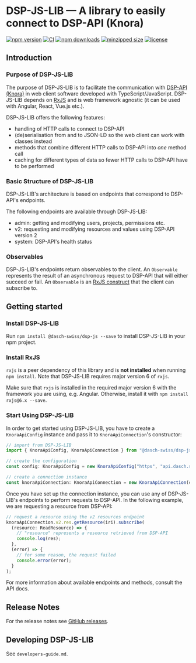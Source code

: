 # DSP-JS-LIB &mdash; A library to easily connect to DSP-API (Knora)

[![npm version](https://badge.fury.io/js/%40dasch-swiss%2Fdsp-js.svg)](https://www.npmjs.com/package/@dasch-swiss/dsp-js)
[![CI](https://github.com/dasch-swiss/knora-api-js-lib/workflows/CI/badge.svg)](https://github.com/dasch-swiss/dsp-js-lib/actions?query=workflow%3ACI)
[![npm downloads](https://img.shields.io/npm/dt/@dasch-swiss/dsp-js.svg?style=flat)](https://www.npmjs.com/package/@dasch-swiss/dsp-js)
[![minzipped size](https://img.shields.io/bundlephobia/minzip/@dasch-swiss/dsp-js.svg?style=flat)](https://www.npmjs.com/package/@dasch-swiss/dsp-js)
[![license](https://img.shields.io/npm/l/@dasch-swiss/dsp-js.svg?style=flat)](https://www.npmjs.com/package/@dasch-swiss/dsp-js)

## Introduction

### Purpose of DSP-JS-LIB
The purpose of DSP-JS-LIB is to facilitate the communication with [DSP-API (Knora)](https://www.knora.org) in web client software developed with TypeScript/JavaScript.
DSP-JS-LIB depends on [RxJS](https://rxjs.dev/guide/overview) and is web framework agnostic (it can be used with Angular, React, Vue.js etc.).

DSP-JS-LIB offers the following features:
 - handling of HTTP calls to connect to DSP-API
 - (de)serialisation from and to JSON-LD so the web client can work with classes instead
 - methods that combine different HTTP calls to DSP-API into *one* method call
 - caching for different types of data so fewer HTTP calls to DSP-API have to be performed

### Basic Structure of DSP-JS-LIB
DSP-JS-LIB's architecture is based on endpoints that correspond to DSP-API's endpoints.

The following endpoints are available through DSP-JS-LIB:
- admin: getting and modifying users, projects, permissions etc.
- v2: requesting and modifying resources and values using DSP-API version 2
- system: DSP-API's health status

### Observables
DSP-JS-LIB's endpoints return observables to the client.
An `Observable` represents the result of an asynchronous request to DSP-API that will either succeed or fail.
An `Observable` is an [RxJS construct](https://rxjs.dev/guide/observable) that the client can subscribe to.

## Getting started

### Install DSP-JS-LIB
Run `npm install @dasch-swiss/dsp-js --save` to install DSP-JS-LIB in your npm project.

### Install RxJS
`rxjs` is a peer dependency of this library and is **not installed** when running `npm install`.
Note that DSP-JS-LIB requires major version 6 of `rxjs`.

Make sure that `rxjs` is installed in the required major version 6 with the framework you are using, e.g. Angular.
Otherwise, install it with `npm install rxjs@6.x --save`.

### Start Using DSP-JS-LIB
In order to get started using DSP-JS-LIB, you have to create a `KnoraApiConfig` instance and pass it to `KnoraApiConnection`'s constructor:

```typescript
// import from DSP-JS-LIB
import { KnoraApiConfig, KnoraApiConnection } from "@dasch-swiss/dsp-js";

// create the configuration
const config: KnoraApiConfig = new KnoraApiConfig("https", "api.dasch.swiss");

// create a connection instance
const knoraApiConnection: KnoraApiConnection = new KnoraApiConnection(config);
```

Once you have set up the connection instance, you can use any of DSP-JS-LIB's endpoints to perform requests to DSP-API.
In the following example, we are requesting a resource from DSP-API:

```typescript
// request a resource using the v2 resources endpoint
knoraApiConnection.v2.res.getResource(iri).subscribe(
  (resource: ReadResource) => {
    // "resource" represents a resource retrieved from DSP-API
    console.log(res);
  },
  (error) => {
    // for some reason, the request failed
    console.error(error);
  }
);
```

For more information about available endpoints and methods, consult the API docs.

## Release Notes
For the release notes 
see [GitHub releases](https://github.com/dasch-swiss/dsp-js-lib/releases).

## Developing DSP-JS-LIB
See `developers-guide.md`.
